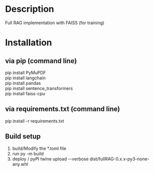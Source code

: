 # Description
Full RAG implementation with FAISS (for training)

# Installation

## via pip (command line)
pip install PyMuPDF  
pip install langchain  
pip install pandas  
pip install sentence_transformers  
pip install faiss-cpu  

## via requirements.txt (command line)
pip install -r requirements.txt

## Build setup
1) build/Modify the *.toml file
2) run py -m build
3) deploy / pyPI 
    twine upload --verbose dist/fullRAG-0.x.x-py3-none-any.whl
